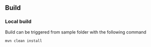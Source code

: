 ## Build
### Local build
Build can be triggered from sample folder with the following command

```
mvn clean install
```

